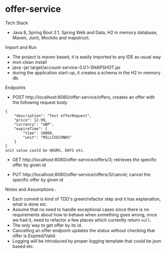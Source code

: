 # offer-service

Tech Stack
 - Java 8, Spring Boot 2.1, Spring Web and Data, H2 in memory database, Maven, Junit, Mockito and mapstruct.

Import and Run
 - The project is maven based, it is easily imported to any IDE as usual way
 - mvn clean install
 - java -jar target/account-service-0.0.1-SNAPSHOT.jar
 - during the application start-up, it creates a schema in the H2 in-memory db.

Endpoints
 - POST http://localhost:8080/offer-service/offers, creates an offer with the following request body
 ```
 {
     "description": "Test offerRequest",
     "price": 12.99,
     "currency": "GBP",
     "expireTime": {
         "time": 10000,
         "unit": "MILLISECONDS"
     }
 }
 unit value could be HOURS, DAYS etc.
 ```

 - GET http://localhost:8080/offer-service/offers/3; retrieves the specific offer by given id

 - PUT http://localhost:8080/offer-service/offers/3/cancel; cancel the specific offer by given id

Notes and Assumptions :
 - Each commit is kind of TDD's green/refactor step and it has explanation, what is done etc.
 - Assume that no need to handle exceptional cases since there is no requirements about how to behave when something goes wrong, once we had it, need to refactor a few places which currently return `null`.
 - The only way to get offer by its id.
 - Cancelling an offer endpoint updates the status without checking that offer is Expired/Valid.
 - Logging will be introduced by proper logging template that could be json based etc.



